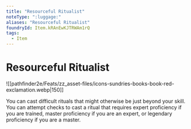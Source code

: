 ```yaml
---
title: "Resourceful Ritualist"
noteType: ":luggage:"
aliases: "Resourceful Ritualist"
foundryId: Item.kRAnEwKJTRWAm1rQ
tags:
  - Item
---
```


# Resourceful Ritualist
![[pathfinder2e/Feats/zz_asset-files/icons-sundries-books-book-red-exclamation.webp|150]]

You can cast difficult rituals that might otherwise be just beyond your skill. You can attempt checks to cast a ritual that requires expert proficiency if you are trained, master proficiency if you are an expert, or legendary proficiency if you are a master.
